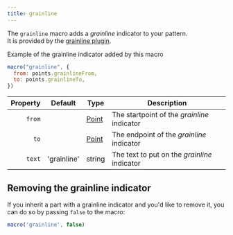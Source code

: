 ```yaml
---
title: grainline
---
```


The `grainline` macro adds a _grainline_ indicator to your pattern.\
It is provided by the [grainline plugin](/reference/plugins/grainline/).

<Example part="plugin_grainline">
Example of the grainline indicator added by this macro
</Example>

```js
macro("grainline", {
  from: points.grainlineFrom,
  to: points.grainlineTo,
})
```

| Property    | Default     | Type       | Description                                  |
|------------:|-------------|------------|----------------------------------------------|
| `from`      |             | [Point][1] | The startpoint of the _grainline_ indicator  |
| `to`        |             | [Point][1] | The endpoint of the _grainline_ indicator    |
| `text`      | 'grainline' | string     | The text to put on the _grainline_ indicator |

[1]: /reference/api/point

## Removing the grainline indicator

If you inherit a part with a grainline indicator and you'd like to remove it,
you can do so by passing `false` to the macro:

```js
macro('grainline', false)
```
